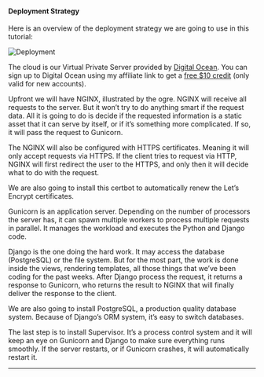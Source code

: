 #### Deployment Strategy

Here is an overview of the deployment strategy we are going to use in this tutorial:

![Deployment](https://simpleisbetterthancomplex.com/media/series/beginners-guide/1.11/part-7/deployment.jpg)

The cloud is our Virtual Private Server provided by [Digital Ocean](https://m.do.co/c/074832454ff1). You can sign up to Digital Ocean using my affiliate link to get a [free $10 credit](https://m.do.co/c/074832454ff1) (only valid for new accounts).

Upfront we will have NGINX, illustrated by the ogre. NGINX will receive all requests to the server. But it won’t try to do anything smart if the request data. All it is going to do is decide if the requested information is a static asset that it can serve by itself, or if it’s something more complicated. If so, it will pass the request to Gunicorn.

The NGINX will also be configured with HTTPS certificates. Meaning it will only accept requests via HTTPS. If the client tries to request via HTTP, NGINX will first redirect the user to the HTTPS, and only then it will decide what to do with the request.

We are also going to install this certbot to automatically renew the Let’s Encrypt certificates.

Gunicorn is an application server. Depending on the number of processors the server has, it can spawn multiple workers to process multiple requests in parallel. It manages the workload and executes the Python and Django code.

Django is the one doing the hard work. It may access the database (PostgreSQL) or the file system. But for the most part, the work is done inside the views, rendering templates, all those things that we’ve been coding for the past weeks. After Django process the request, it returns a response to Gunicorn, who returns the result to NGINX that will finally deliver the response to the client.

We are also going to install PostgreSQL, a production quality database system. Because of Django’s ORM system, it’s easy to switch databases.

The last step is to install Supervisor. It’s a process control system and it will keep an eye on Gunicorn and Django to make sure everything runs smoothly. If the server restarts, or if Gunicorn crashes, it will automatically restart it.

* * *